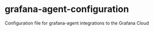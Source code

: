 # grafana-agent-configuration
Configuration file for grafana-agent integrations to the Grafana Cloud
